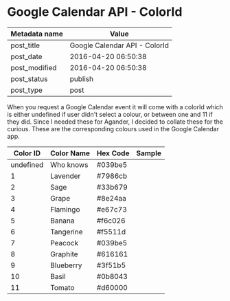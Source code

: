 
# Google Calendar API - ColorId


| Metadata name | Value |
| --------- | ------ |
| post_title | Google Calendar API - ColorId | 
| post_date | 2016-04-20 06:50:38 | 
| post_modified | 2016-04-20 06:50:38 | 
| post_status | publish | 
| post_type | post |

When you request a Google Calendar event it will come with a colorId which is either undefined if user didn't select a colour, or between one and 11 if they did. Since I needed these for Agander, I decided to collate these for the curious. These are the corresponding colours used in the Google Calendar app.

| Color ID | Color Name | Hex Code | Sample |
| -------- | ---------- | -------- | ------ |
| undefined | Who knows | #039be5 | |
|  1 | Lavender | #7986cb | |
| 2 | Sage | #33b679 | |
| 3 | Grape | #8e24aa | |
| 4 | Flamingo | #e67c73 | |
| 5 | Banana | #f6c026 | |
| 6 | Tangerine | #f5511d | |
| 7 | Peacock | #039be5 | |
| 8 | Graphite | #616161 | |
| 9 | Blueberry | #3f51b5 | |
| 10 | Basil | #0b8043 | |
| 11 | Tomato | #d60000 | |
        